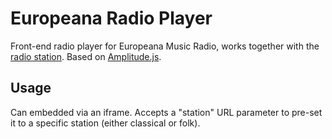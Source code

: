 Europeana Radio Player
======
Front-end radio player for Europeana Music Radio, works together with the [radio station](https://github.com/europeana/radio-station). Based on [Amplitude.js](https://github.com/521dimensions/amplitudejs).

Usage
------
Can embedded via an iframe. Accepts a "station" URL parameter to pre-set it to a specific station (either classical or folk).
